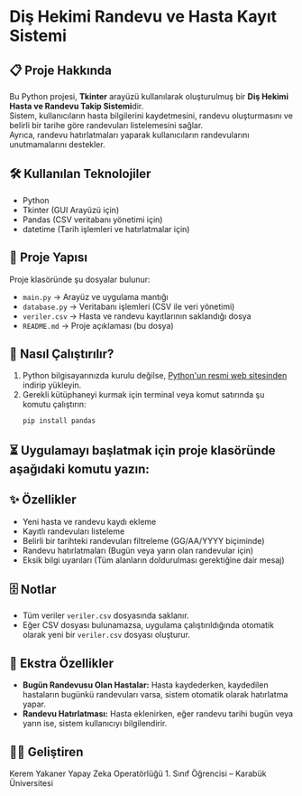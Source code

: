 # Diş Hekimi Randevu ve Hasta Kayıt Sistemi

## 📋 Proje Hakkında

Bu Python projesi, **Tkinter** arayüzü kullanılarak oluşturulmuş bir **Diş Hekimi Hasta ve Randevu Takip Sistemi**dir.  
Sistem, kullanıcıların hasta bilgilerini kaydetmesini, randevu oluşturmasını ve belirli bir tarihe göre randevuları listelemesini sağlar.  
Ayrıca, randevu hatırlatmaları yaparak kullanıcıların randevularını unutmamalarını destekler.

## 🛠️ Kullanılan Teknolojiler

- Python
- Tkinter (GUI Arayüzü için)
- Pandas (CSV veritabanı yönetimi için)
- datetime (Tarih işlemleri ve hatırlatmalar için)

## 📁 Proje Yapısı

Proje klasöründe şu dosyalar bulunur:

- `main.py` → Arayüz ve uygulama mantığı
- `database.py` → Veritabanı işlemleri (CSV ile veri yönetimi)
- `veriler.csv` → Hasta ve randevu kayıtlarının saklandığı dosya
- `README.md` → Proje açıklaması (bu dosya)

## 🚀 Nasıl Çalıştırılır?

1. Python bilgisayarınızda kurulu değilse, [Python'un resmi web sitesinden](https://www.python.org/) indirip yükleyin.
2. Gerekli kütüphaneyi kurmak için terminal veya komut satırında şu komutu çalıştırın:
   ```bash
   pip install pandas

## ⏳ Uygulamayı başlatmak için proje klasöründe aşağıdaki komutu yazın:

## ✨ Özellikler

- Yeni hasta ve randevu kaydı ekleme
- Kayıtlı randevuları listeleme
- Belirli bir tarihteki randevuları filtreleme (GG/AA/YYYY biçiminde)
- Randevu hatırlatmaları (Bugün veya yarın olan randevular için)
- Eksik bilgi uyarıları (Tüm alanların doldurulması gerektiğine dair mesaj)

## 🗄️ Notlar

- Tüm veriler `veriler.csv` dosyasında saklanır.
- Eğer CSV dosyası bulunamazsa, uygulama çalıştırıldığında otomatik olarak yeni bir `veriler.csv` dosyası oluşturur.

## 🌟 Ekstra Özellikler

- **Bugün Randevusu Olan Hastalar:** Hasta kaydederken, kaydedilen hastaların bugünkü randevuları varsa, sistem otomatik olarak hatırlatma yapar.
- **Randevu Hatırlatması:** Hasta eklenirken, eğer randevu tarihi bugün veya yarın ise, sistem kullanıcıyı bilgilendirir.

## 👨‍💻 Geliştiren
Kerem Yakaner
Yapay Zeka Operatörlüğü 1. Sınıf Öğrencisi – Karabük Üniversitesi
